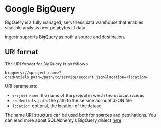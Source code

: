 # Google BigQuery
BigQuery is a fully managed, serverless data warehouse that enables scalable analysis over petabytes of data.

ingestr supports BigQuery as both a source and destination.

## URI format
The URI format for BigQuery is as follows:

```plaintext
bigquery://<project-name>?credentials_path=/path/to/service/account.json&location=<location>
```

URI parameters:
- `project-name`: the name of the project in which the dataset resides
- `credentials_path`: the path to the service account JSON file
- `location`: optional, the location of the dataset

The same URI structure can be used both for sources and destinations. You can read more about SQLAlchemy's BigQuery dialect [here](https://github.com/googleapis/python-bigquery-sqlalchemy?tab=readme-ov-file#connection-string-parameters).


